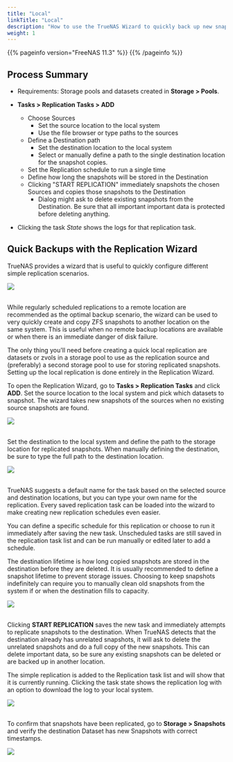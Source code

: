 ```yaml
---
title: "Local"
linkTitle: "Local"
description: "How to use the TrueNAS Wizard to quickly back up new snapshots within the local system"
weight: 1
---
```


{{% pageinfo version="FreeNAS 11.3" %}}
{{% /pageinfo %}}

## Process Summary

* Requirements: Storage pools and datasets created in **Storage > Pools**.

* **Tasks > Replication Tasks > ADD**
  * Choose Sources
    * Set the source location to the local system
    * Use the file browser or type paths to the sources
  * Define a Destination path
    * Set the destination location to the local system
  	* Select or manually define a path to the single destination location for the snapshot copies.
  * Set the Replication schedule to run a single time
  * Define how long the snapshots will be stored in the Destination
  * Clicking "START REPLICATION" immediately snapshots the chosen Sources and copies those snapshots to the Destination
    * Dialog might ask to delete existing snapshots from the Destination. Be sure that all important important data is protected before deleting anything.
* Clicking the task *State* shows the logs for that replication task.

## Quick Backups with the Replication Wizard

TrueNAS provides a wizard that is useful to quickly configure different simple replication scenarios.

<img src="/images/replication-wizard-empty.png">
<br><br>

While regularly scheduled replications to a remote location are recommended as the optimal backup scenario, the wizard can be used to very quickly create and copy ZFS snapshots to another location on the same system.
This is useful when no remote backup locations are available or when there is an immediate danger of disk failure.

The only thing you'll need before creating a quick local replication are datasets or zvols in a storage pool to use as the replication source and (preferably) a second storage pool to use for storing replicated snapshots.
Setting up the local replication is done entirely in the Replication Wizard.

To open the Replication Wizard, go to **Tasks > Replication Tasks** and click **ADD**.
Set the source location to the local system and pick which datasets to snapshot.
The wizard takes new snapshots of the sources when no existing source snapshots are found.

<img src="/images/replication-sources.png">
<br><br>

Set the destination to the local system and define the path to the storage location for replicated snapshots.
When manually defining the destination, be sure to type the full path to the destination location.

<img src="/images/replication-destination.png">
<br><br>

TrueNAS suggests a default name for the task based on the selected source and destination locations, but you can type your own name for the replication.
Every saved replication task can be loaded into the wizard to make creating new replication schedules even easier.

You can define a specific schedule for this replication or choose to run it immediately after saving the new task.
Unscheduled tasks are still saved in the replication task list and can be run manually or edited later to add a schedule.

The destination lifetime is how long copied snapshots are stored in the destination before they are deleted.
It is usually recommended to define a snapshot lifetime to prevent storage issues.
Choosing to keep snapshots indefinitely can require you to manually clean old snapshots from the system if or when the destination fills to capacity.

<img src="/images/replication-custom-snaplifetime.png">
<br><br>

Clicking **START REPLICATION** saves the new task and immediately attempts to replicate snapshots to the destination.
When TrueNAS detects that the destination already has unrelated snapshots, it will ask to delete the unrelated snapshots and do a full copy of the new snapshots.
This can delete important data, so be sure any existing snapshots can be deleted or are backed up in another location.

The simple replication is added to the Replication task list and will show that it is currently running.
Clicking the task state shows the replication log with an option to download the log to your local system.

<img src="/images/replication-tasklog.png">
<br><br>

To confirm that snapshots have been replicated, go to **Storage > Snapshots** and verify the destination Dataset has new Snapshots with correct timestamps.

<img src="/images/replication-newsnapshots.png">
